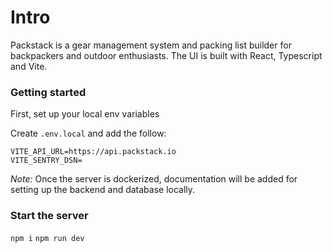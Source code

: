 # Intro

Packstack is a gear management system and packing list builder for backpackers and outdoor enthusiasts. The UI is built with React, Typescript and Vite.

### Getting started

First, set up your local env variables

Create `.env.local` and add the follow:

```
VITE_API_URL=https://api.packstack.io
VITE_SENTRY_DSN=
```

_*Note:*_ Once the server is dockerized, documentation will be added for setting up the backend and database locally.

### Start the server

`npm i`
`npm run dev`
